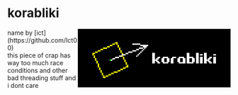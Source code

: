 # korabliki
<img src="banner.png" height="132" align="right">
name by [ict](https://github.com/Ict00)<br>
this piece of crap has way too much race conditions and other bad threading stuff and i dont care